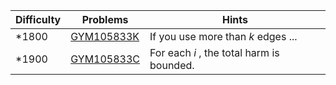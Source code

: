 | Difficulty | Problems | Hints |
| -------- | -------- | -------- |
| *1800 | [GYM105833K](https://codeforces.com/gym/105833/problem/K) | If you use more than $k$ edges ... |
| *1900 | [GYM105833C](https://codeforces.com/gym/105833/problem/C) | For each $i$ , the total harm is bounded. |